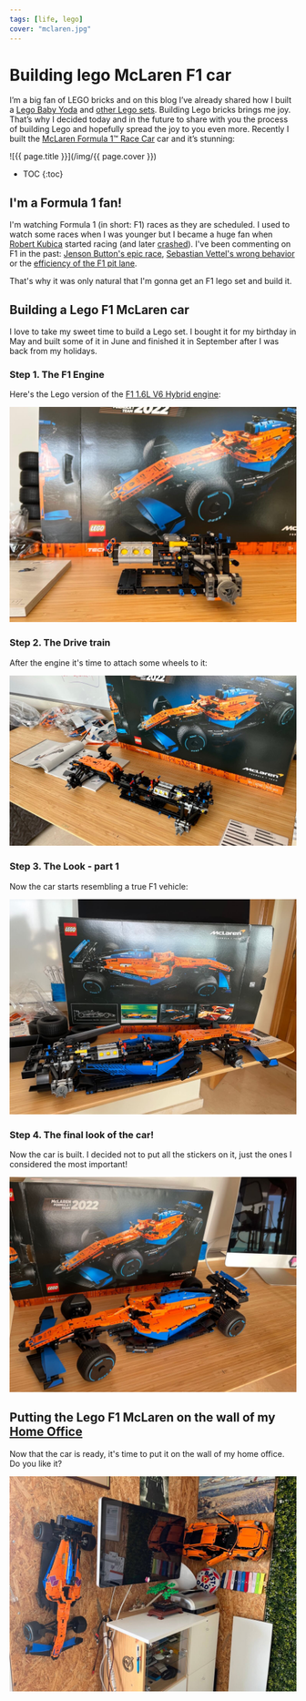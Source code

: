 ```yaml
---
tags: [life, lego]
cover: "mclaren.jpg"
---
```


# Building lego McLaren F1 car

I’m a big fan of LEGO bricks and on this blog I’ve already shared how I built a [Lego Baby Yoda](/yoda) and [other Lego sets](/lego/). Building Lego bricks brings me joy. That’s why I decided today and in the future to share with you the process of building Lego and hopefully spread the joy to you even more. Recently I built the [McLaren Formula 1™ Race Car](https://www.lego.com/en-us/product/mclaren-formula-1-race-car-42141) car and it’s stunning:

<!--More-->

![{{ page.title }}](/img/{{ page.cover }})

* TOC
{:toc}

## I'm a Formula 1 fan!

I'm watching Formula 1 (in short: F1) races as they are scheduled. I used to watch some races when I was younger but I became a huge fan when [Robert Kubica](/kubica/) started racing (and later [crashed](/indestructibles-hermann-maier-and-robert-kubi/)). I've been commenting on F1 in the past: [Jenson Button's epic race](/jenson-button/), [Sebastian Vettel's wrong behavior](/sebastian-vettel-of-f1-sport-fails-to-inspire/) or the [efficiency of the F1 pit lane](/f1-pit-lane-iterate-quickly-and-focus-on-the/).

That's why it was only natural that I'm gonna get an F1 lego set and build it.

## Building a Lego F1 McLaren car

I love to take my sweet time to build a Lego set. I bought it for my birthday in May and built some of it in June and finished it in September after I was back from my holidays.

### Step 1. The F1 Engine

Here's the Lego version of the [F1 1.6L V6 Hybrid engine](https://en.wikipedia.org/wiki/Formula_One_engines#2022–2025):

![{{ page.title }} 2](/img/mclaren-2.jpg)

### Step 2. The Drive train

After the engine it's time to attach some wheels to it:

![{{ page.title }} 3](/img/mclaren-3.jpg)

### Step 3. The Look - part 1

Now the car starts resembling a true F1 vehicle:

![{{ page.title }} 4](/img/mclaren-4.jpg)

### Step 4. The final look of the car!

Now the car is built. I decided not to put all the stickers on it, just the ones I considered the most important!

![{{ page.title }} 5](/img/mclaren-5.jpg)

## Putting the Lego F1 McLaren on the wall of my [Home Office](/office/)

Now that the car is ready, it's time to put it on the wall of my home office. Do you like it?

![{{ page.title }} 6](/img/mclaren-6.jpg)




[n]: https://michael.gratis/nozbe
[np]: https://michael.gratis/nozbepersonal